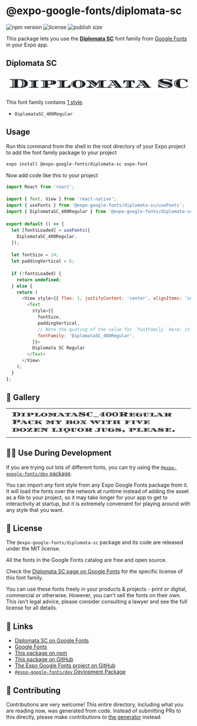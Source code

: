 # @expo-google-fonts/diplomata-sc

![npm version](https://flat.badgen.net/npm/v/@expo-google-fonts/diplomata-sc)
![license](https://flat.badgen.net/github/license/expo/google-fonts)
![publish size](https://flat.badgen.net/packagephobia/install/@expo-google-fonts/diplomata-sc)

This package lets you use the [**Diplomata SC**](https://fonts.google.com/specimen/Diplomata+SC) font family from [Google Fonts](https://fonts.google.com/) in your Expo app.

## Diplomata SC

![Diplomata SC](./font-family.png)

This font family contains [1 style](#-gallery).

- `DiplomataSC_400Regular`

## Usage

Run this command from the shell in the root directory of your Expo project to add the font family package to your project
```sh
expo install @expo-google-fonts/diplomata-sc expo-font
```

Now add code like this to your project
```js
import React from 'react';

import { Text, View } from 'react-native';
import { useFonts } from '@expo-google-fonts/diplomata-sc/useFonts';
import { DiplomataSC_400Regular } from '@expo-google-fonts/diplomata-sc/400Regular';

export default () => {
  let [fontsLoaded] = useFonts({
    DiplomataSC_400Regular,
  });

  let fontSize = 24;
  let paddingVertical = 6;

  if (!fontsLoaded) {
    return undefined;
  } else {
    return (
      <View style={{ flex: 1, justifyContent: 'center', alignItems: 'center' }}>
        <Text
          style={{
            fontSize,
            paddingVertical,
            // Note the quoting of the value for `fontFamily` here; it expects a string!
            fontFamily: 'DiplomataSC_400Regular',
          }}>
          Diplomata SC Regular
        </Text>
      </View>
    );
  }
};

```

## 🔡 Gallery


||||
|-|-|-|
|![DiplomataSC_400Regular](./DiplomataSC_400Regular.ttf.png)||||


## 👩‍💻 Use During Development

If you are trying out lots of different fonts, you can try using the [`@expo-google-fonts/dev` package](https://github.com/expo/google-fonts/tree/master/font-packages/dev#readme).

You can import *any* font style from any Expo Google Fonts package from it. It will load the fonts
over the network at runtime instead of adding the asset as a file to your project, so it may take longer
for your app to get to interactivity at startup, but it is extremely convenient
for playing around with any style that you want.

## 📖 License

The `@expo-google-fonts/diplomata-sc` package and its code are released under the MIT license.

All the fonts in the Google Fonts catalog are free and open source.

Check the [Diplomata SC page on Google Fonts](https://fonts.google.com/specimen/Diplomata+SC) for the specific license of this font family.

You can use these fonts freely in your products & projects - print or digital, commercial or otherwise. However, you can't sell the fonts on their own. This isn't legal advice, please consider consulting a lawyer and see the full license for all details.

## 🔗 Links

- [Diplomata SC on Google Fonts](https://fonts.google.com/specimen/Diplomata+SC)
- [Google Fonts](https://fonts.google.com/)
- [This package on npm](https://www.npmjs.com/package/@expo-google-fonts/diplomata-sc)
- [This package on GitHub](https://github.com/expo/google-fonts/tree/master/font-packages/diplomata-sc)
- [The Expo Google Fonts project on GitHub](https://github.com/expo/google-fonts)
- [`@expo-google-fonts/dev` Devlopment Package](https://github.com/expo/google-fonts/tree/master/font-packages/dev)

## 🤝 Contributing

Contributions are very welcome! This entire directory, including what you are reading now, was generated from code. Instead of submitting PRs to this directly, please make contributions to [the generator](https://github.com/expo/google-fonts/tree/master/packages/generator) instead.
